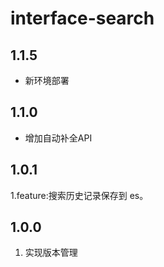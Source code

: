 # interface-search

## 1.1.5
- 新环境部署

## 1.1.0
- 增加自动补全API

## 1.0.1
1.feature:搜索历史记录保存到 es。

## 1.0.0
1. 实现版本管理


